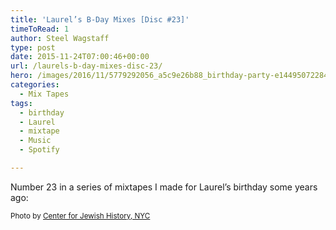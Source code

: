 ```yaml
---
title: 'Laurel’s B-Day Mixes [Disc #23]'
timeToRead: 1 
author: Steel Wagstaff
type: post
date: 2015-11-24T07:00:46+00:00
url: /laurels-b-day-mixes-disc-23/
hero: /images/2016/11/5779292056_a5c9e26b88_birthday-party-e1449507228484.jpg
categories:
  - Mix Tapes
tags:
  - birthday
  - Laurel
  - mixtape
  - Music
  - Spotify

---
```

Number 23 in a series of mixtapes I made for Laurel&#8217;s birthday some years ago:



<small>Photo by <a href="http://www.flickr.com/photos/36988361@N08/4465634762" target="_blank">Center for Jewish History, NYC</a> </small>